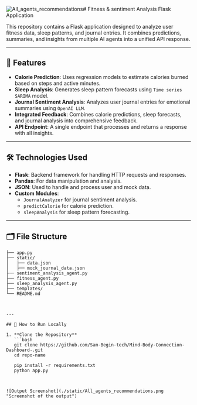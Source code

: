 ![All_agents_recommendations](https://github.com/user-attachments/assets/0892f5a7-c3d3-43cb-b55d-fd3b1aa30c78)# Fitness & sentiment Analysis Flask Application

This repository contains a Flask application designed to analyze user fitness data, sleep patterns, and journal entries. It combines predictions, summaries, and insights from multiple AI agents into a unified API response.

---

## 🚀 Features

- **Calorie Prediction**: Uses regression models to estimate calories burned based on steps and active minutes.
- **Sleep Analysis**: Generates sleep pattern forecasts using  `Time series SARIMA` model.
- **Journal Sentiment Analysis**: Analyzes user journal entries for emotional summaries using `OpenAI LLM`.
- **Integrated Feedback**: Combines calorie predictions, sleep forecasts, and journal analysis into comprehensive feedback.
- **API Endpoint**: A single endpoint that processes and returns a response with all insights.

---

## 🛠️ Technologies Used

- **Flask**: Backend framework for handling HTTP requests and responses.
- **Pandas**: For data manipulation and analysis.
- **JSON**: Used to handle and process user and mock data.
- **Custom Modules**:
  - `JournalAnalyzer` for journal sentiment analysis.
  - `predictCalorie` for calorie prediction.
  - `sleepAnalysis` for sleep pattern forecasting.

---

## 🗂️ File Structure


```
├── app.py                       
├── static/  
│   ├── data.json                 
│   ├── mock_journal_data.json   
├── sentiment_analysis_agent.py   
├── fitness_agent.py         
├── sleep_analysis_agent.py       
├── templates/                     
└── README.md                      
```
```


---

## 🔧 How to Run Locally

1. **Clone the Repository**
   ```bash
   git clone https://github.com/Sam-Begin-tech/Mind-Body-Connection-Dashboard-.git
   cd repo-name

   pip install -r requirements.txt
   python app.py



![Output Screenshot](./static/All_agents_recommendations.png "Screenshot of the output")




  


